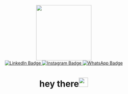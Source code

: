 <div id="header" align="center">
  <img src="https://i.giphy.com/media/v1.Y2lkPTc5MGI3NjExcXphMG04NHJsYzdxYm9qN3E0ZGpobTNrYWxjbm1rdHJpMnI3dXU4NiZlcD12MV9pbnRlcm5hbF9naWZfYnlfaWQmY3Q9Zw/RbtJJPft2P7rcpbBdb/giphy.gif" width="180"/>
  <div id="badges">
    <a href="https://www.linkedin.com/in/mohtashimkhan17/">
      <img src="https://img.shields.io/badge/LinkedIn-blue?style=for-the-badge&logo=linkedin&logoColor=white" alt="LinkedIn Badge"/>
    </a>
    <a href="https://www.instagram.com/_.its_me_mariooo._/">
      <img src="https://img.shields.io/badge/Instagram-red?style=for-the-badge&logo=instagram&logoColor=white" alt="Instagram Badge"/>
    </a>
    <a href="https://api.whatsapp.com/send/?phone=%2B92282359199&text&type=phone_number&app_absent=0">
      <img src="https://img.shields.io/badge/WhatsApp-lime?style=for-the-badge&logo=whatsapp&logoColor=white" alt="WhatsApp Badge"/>
    </a>
  </div>
  <img src="https://komarev.com/ghpvc/?username=Kunzete&style=flat-square&color=blue" alt=""/>
  <h1>hey there<img src="https://media.giphy.com/media/hvRJCLFzcasrR4ia7z/giphy.gif" width="30px"/></h1>
</div>

